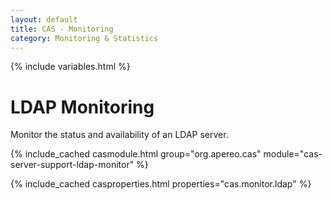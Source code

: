 ```yaml
---
layout: default
title: CAS - Monitoring
category: Monitoring & Statistics
---
```


{% include variables.html %}

# LDAP Monitoring

Monitor the status and availability of an LDAP server.

{% include_cached casmodule.html group="org.apereo.cas" module="cas-server-support-ldap-monitor" %}

{% include_cached casproperties.html properties="cas.monitor.ldap" %}

